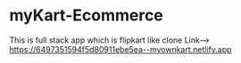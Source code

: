 # myKart-Ecommerce
This is full stack app which is flipkart like clone 
Link-->   https://6497351594f5d80911ebe5ea--myownkart.netlify.app

